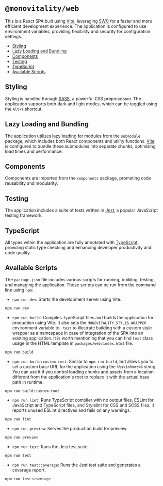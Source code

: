# `@monovitality/web`<!-- omit in toc -->

This is a React SPA built using [Vite](https://vitejs.dev/), leveraging [SWC](https://swc.rs/) for a faster and more efficient development experience. The application is configured to use environment variables, providing flexibility and security for configuration settings.

- [Styling](#styling)
- [Lazy Loading and Bundling](#lazy-loading-and-bundling)
- [Components](#components)
- [Testing](#testing)
- [TypeScript](#typescript)
- [Available Scripts](#available-scripts)

## Styling

Styling is handled through [SASS](https://sass-lang.com/), a powerful CSS preprocessor. The application supports both dark and light modes, which can be toggled using the `Alt+T` shortcut.

## Lazy Loading and Bundling

The application utilizes lazy loading for modules from the `submodule` package, which includes both React components and utility functions. [Vite](https://vitejs.dev/) is configured to bundle these submodules into separate chunks, optimizing load times and performance.

## Components

Components are imported from the `components` package, promoting code reusability and modularity.

## Testing

The application includes a suite of tests written in [Jest](https://jestjs.io/), a popular JavaScript testing framework.

## TypeScript

All types within the application are fully annotated with [TypeScript](https://www.typescriptlang.org/), providing static type checking and enhancing developer productivity and code quality.

## Available Scripts

The `package.json` file includes various scripts for running, building, testing, and managing the application. These scripts can be run from the command line using `npm`:

- `npm run dev`: Starts the development server using Vite.

```bash
npm run dev
```

- `npm run build`: Compiles TypeScript files and builds the application for production using Vite. It also sets the `MONOVITALITY_STYLES_WRAPPER` environment variable to `.test` to illustrate building with a custom style wrapper as a namespace in case of integration of the SPA into an existing application. It is worth mentioning that you can find `test` class usage in the HTML template in `packages/web/index.html` file.

```bash
npm run build
```

- `npm run build:custom-root`: Similar to `npm run build`, but allows you to set a custom base URL for the application using the `%%skinRoot%%` string. You can use it if you control loading chunks and assets from a location different from the application's root to replace it with the actual base path in runtime.

```bash
npm run build:custom-root
```

- `npm run lint`: Runs TypeScript compiler with no output files, ESLint for JavaScript and TypeScript files, and Stylelint for CSS and SCSS files. It reports unused ESLint directives and fails on any warnings.

```bash
npm run lint
```

- `npm run preview`: Serves the production build for preview.

```bash
npm run preview
```

- `npm run test`: Runs the Jest test suite.

```bash
npm run test
```

- `npm run test:coverage`: Runs the Jest test suite and generates a coverage report.

```bash
npm run test:coverage
```
